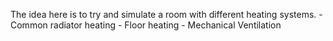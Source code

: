 The idea here is to try and simulate a room with different heating systems.
    - Common radiator heating
    - Floor heating
    - Mechanical Ventilation
